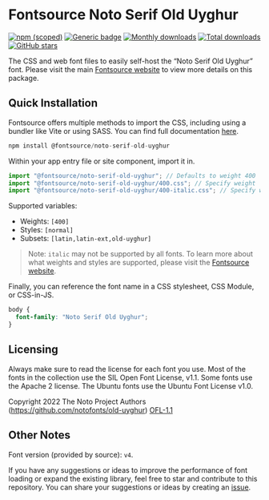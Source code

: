 # Fontsource Noto Serif Old Uyghur

[![npm (scoped)](https://img.shields.io/npm/v/@fontsource/noto-serif-old-uyghur?color=brightgreen)](https://www.npmjs.com/package/@fontsource/noto-serif-old-uyghur) [![Generic badge](https://img.shields.io/badge/fontsource-passing-brightgreen)](https://github.com/fontsource/fontsource) [![Monthly downloads](https://badgen.net/npm/dm/@fontsource/noto-serif-old-uyghur)](https://github.com/fontsource/fontsource) [![Total downloads](https://badgen.net/npm/dt/@fontsource/noto-serif-old-uyghur)](https://github.com/fontsource/fontsource) [![GitHub stars](https://img.shields.io/github/stars/fontsource/fontsource.svg?style=social&label=Star)](https://github.com/fontsource/fontsource/stargazers)

The CSS and web font files to easily self-host the “Noto Serif Old Uyghur” font. Please visit the main [Fontsource website](https://fontsource.org/fonts/noto-serif-old-uyghur) to view more details on this package.

## Quick Installation

Fontsource offers multiple methods to import the CSS, including using a bundler like Vite or using SASS. You can find full documentation [here](https://fontsource.org/docs/getting-started/introduction).

```javascript
npm install @fontsource/noto-serif-old-uyghur
```

Within your app entry file or site component, import it in.

```javascript
import "@fontsource/noto-serif-old-uyghur"; // Defaults to weight 400
import "@fontsource/noto-serif-old-uyghur/400.css"; // Specify weight
import "@fontsource/noto-serif-old-uyghur/400-italic.css"; // Specify weight and style
```

Supported variables:
- Weights: `[400]`
- Styles: `[normal]`
- Subsets: `[latin,latin-ext,old-uyghur]`

> Note: `italic` may not be supported by all fonts. To learn more about what weights and styles are supported, please visit the [Fontsource website](https://fontsource.org/fonts/noto-serif-old-uyghur).

Finally, you can reference the font name in a CSS stylesheet, CSS Module, or CSS-in-JS.

```css
body {
  font-family: "Noto Serif Old Uyghur";
}
```

## Licensing
Always make sure to read the license for each font you use. Most of the fonts in the collection use the SIL Open Font License, v1.1. Some fonts use the Apache 2 license. The Ubuntu fonts use the Ubuntu Font License v1.0.

Copyright 2022 The Noto Project Authors (https://github.com/notofonts/old-uyghur)
[OFL-1.1](http://scripts.sil.org/OFL)

## Other Notes
Font version (provided by source): `v4`.

If you have any suggestions or ideas to improve the performance of font loading or expand the existing library, feel free to star and contribute to this repository. You can share your suggestions or ideas by creating an [issue](https://github.com/fontsource/fontsource/issues).